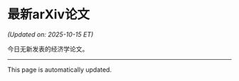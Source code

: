 # 最新arXiv论文

<!-- ARXIV_PAPERS_START -->
*(Updated on: 2025-10-15 ET)*

今日无新发表的经济学论文。
<!-- ARXIV_PAPERS_END -->

---
This page is automatically updated.
